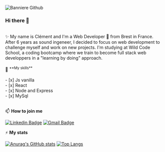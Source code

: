 
![Banniere Github](https://user-images.githubusercontent.com/99645627/173638792-3d90d344-aee1-4661-9ee4-8b0528d10a20.png)


### Hi there 👋
<br>
✨ My name is Clément and I'm a Web Developer 🚀 from Brest in France.
After 6 years as sound ingeneer, I decided to focus on web development to challenge myself and work on new projects.
I'm studying at Wild Code School, a coding bootcamp where we train to become full stack web developpers in a "learning by doing" approach. 

<br>
<br>
🔨 <sup>**My skills**</sup> 
<br>
<br>
- [x] Js vanilla <br>
- [x] React <br>
- [x] Node and Express <br>
- [x] MySql <br>
<br>

📫 **How to join me**

[![Linkedin Badge](https://img.shields.io/badge/LinkedIn-0077B5?style=for-the-badge&logo=linkedin&logoColor=white)](https://www.linkedin.com/in/clément-prémartin/)
[![Gmail Badge](https://img.shields.io/badge/Gmail-D14836?style=for-the-badge&logo=gmail&logoColor=white)](mailto:clementpremartin@gmail.com) 


⚡ **My stats**

[![Anurag's GitHub stats](https://github-readme-stats.vercel.app/api?username=ClementPremartin)](https://github.com/anuraghazra/github-readme-stats)
[![Top Langs](https://github-readme-stats.vercel.app/api/top-langs/?username=ClementPremartin&layout=compact)](https://github.com/ClementPremartin/github-readme-stats)
<!--
**ClementPremartin/ClementPremartin** is a ✨ _special_ ✨ repository because its `README.md` (this file) appears on your GitHub profile.

Here are some ideas to get you started:

- 🔭 I’m currently working on ...
- 🌱 I’m currently learning ...
- 👯 I’m looking to collaborate on ...
- 🤔 I’m looking for help with ...
- 💬 Ask me about ...
- 📫 How to reach me: ...
- 😄 Pronouns: ...
- ⚡ Fun fact: ...
-->
